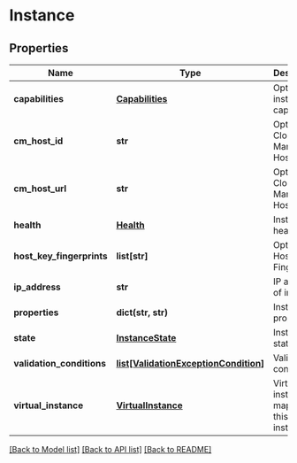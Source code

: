 # Instance

## Properties
Name | Type | Description | Notes
------------ | ------------- | ------------- | -------------
**capabilities** | [**Capabilities**](Capabilities.md) | Optional instance capabilities | [optional] 
**cm_host_id** | **str** | Optional Cloudera Manager HostId | [optional] 
**cm_host_url** | **str** | Optional Cloudera Manager Host URL | [optional] 
**health** | [**Health**](Health.md) | Instance health | [optional] 
**host_key_fingerprints** | **list[str]** | Optional Host Key Fingerprints | [optional] 
**ip_address** | **str** | IP address of instance | 
**properties** | **dict(str, str)** | Instance properties | [optional] 
**state** | [**InstanceState**](InstanceState.md) | Instance state | [optional] 
**validation_conditions** | [**list[ValidationExceptionCondition]**](ValidationExceptionCondition.md) | Validation conditions | [optional] 
**virtual_instance** | [**VirtualInstance**](VirtualInstance.md) | Virtual instance mapping to this instance | 

[[Back to Model list]](../README.md#documentation-for-models) [[Back to API list]](../README.md#documentation-for-api-endpoints) [[Back to README]](../README.md)


